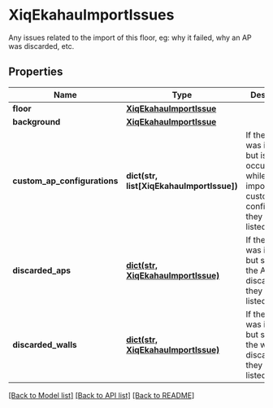 # XiqEkahauImportIssues

Any issues related to the import of this floor, eg: why it failed, why an AP was discarded, etc.
## Properties
Name | Type | Description | Notes
------------ | ------------- | ------------- | -------------
**floor** | [**XiqEkahauImportIssue**](XiqEkahauImportIssue.md) |  | [optional] 
**background** | [**XiqEkahauImportIssue**](XiqEkahauImportIssue.md) |  | [optional] 
**custom_ap_configurations** | **dict(str, list[XiqEkahauImportIssue])** | If the floor was imported but issues occurred while importing custom AP configurations they will be listed here. | [optional] 
**discarded_aps** | [**dict(str, XiqEkahauImportIssue)**](XiqEkahauImportIssue.md) | If the floor was imported but some of the APs were discarded they will be listed here. | [optional] 
**discarded_walls** | [**dict(str, XiqEkahauImportIssue)**](XiqEkahauImportIssue.md) | If the floor was imported but some of the walls were discarded they will be listed here. | [optional] 

[[Back to Model list]](../README.md#documentation-for-models) [[Back to API list]](../README.md#documentation-for-api-endpoints) [[Back to README]](../README.md)


